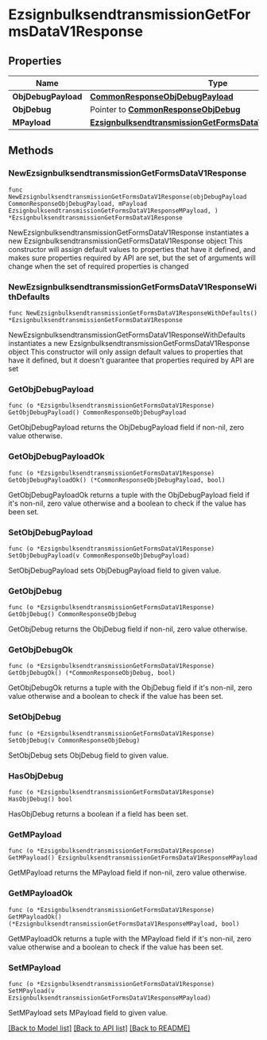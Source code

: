 # EzsignbulksendtransmissionGetFormsDataV1Response

## Properties

Name | Type | Description | Notes
------------ | ------------- | ------------- | -------------
**ObjDebugPayload** | [**CommonResponseObjDebugPayload**](CommonResponseObjDebugPayload.md) |  | 
**ObjDebug** | Pointer to [**CommonResponseObjDebug**](CommonResponseObjDebug.md) |  | [optional] 
**MPayload** | [**EzsignbulksendtransmissionGetFormsDataV1ResponseMPayload**](EzsignbulksendtransmissionGetFormsDataV1ResponseMPayload.md) |  | 

## Methods

### NewEzsignbulksendtransmissionGetFormsDataV1Response

`func NewEzsignbulksendtransmissionGetFormsDataV1Response(objDebugPayload CommonResponseObjDebugPayload, mPayload EzsignbulksendtransmissionGetFormsDataV1ResponseMPayload, ) *EzsignbulksendtransmissionGetFormsDataV1Response`

NewEzsignbulksendtransmissionGetFormsDataV1Response instantiates a new EzsignbulksendtransmissionGetFormsDataV1Response object
This constructor will assign default values to properties that have it defined,
and makes sure properties required by API are set, but the set of arguments
will change when the set of required properties is changed

### NewEzsignbulksendtransmissionGetFormsDataV1ResponseWithDefaults

`func NewEzsignbulksendtransmissionGetFormsDataV1ResponseWithDefaults() *EzsignbulksendtransmissionGetFormsDataV1Response`

NewEzsignbulksendtransmissionGetFormsDataV1ResponseWithDefaults instantiates a new EzsignbulksendtransmissionGetFormsDataV1Response object
This constructor will only assign default values to properties that have it defined,
but it doesn't guarantee that properties required by API are set

### GetObjDebugPayload

`func (o *EzsignbulksendtransmissionGetFormsDataV1Response) GetObjDebugPayload() CommonResponseObjDebugPayload`

GetObjDebugPayload returns the ObjDebugPayload field if non-nil, zero value otherwise.

### GetObjDebugPayloadOk

`func (o *EzsignbulksendtransmissionGetFormsDataV1Response) GetObjDebugPayloadOk() (*CommonResponseObjDebugPayload, bool)`

GetObjDebugPayloadOk returns a tuple with the ObjDebugPayload field if it's non-nil, zero value otherwise
and a boolean to check if the value has been set.

### SetObjDebugPayload

`func (o *EzsignbulksendtransmissionGetFormsDataV1Response) SetObjDebugPayload(v CommonResponseObjDebugPayload)`

SetObjDebugPayload sets ObjDebugPayload field to given value.


### GetObjDebug

`func (o *EzsignbulksendtransmissionGetFormsDataV1Response) GetObjDebug() CommonResponseObjDebug`

GetObjDebug returns the ObjDebug field if non-nil, zero value otherwise.

### GetObjDebugOk

`func (o *EzsignbulksendtransmissionGetFormsDataV1Response) GetObjDebugOk() (*CommonResponseObjDebug, bool)`

GetObjDebugOk returns a tuple with the ObjDebug field if it's non-nil, zero value otherwise
and a boolean to check if the value has been set.

### SetObjDebug

`func (o *EzsignbulksendtransmissionGetFormsDataV1Response) SetObjDebug(v CommonResponseObjDebug)`

SetObjDebug sets ObjDebug field to given value.

### HasObjDebug

`func (o *EzsignbulksendtransmissionGetFormsDataV1Response) HasObjDebug() bool`

HasObjDebug returns a boolean if a field has been set.

### GetMPayload

`func (o *EzsignbulksendtransmissionGetFormsDataV1Response) GetMPayload() EzsignbulksendtransmissionGetFormsDataV1ResponseMPayload`

GetMPayload returns the MPayload field if non-nil, zero value otherwise.

### GetMPayloadOk

`func (o *EzsignbulksendtransmissionGetFormsDataV1Response) GetMPayloadOk() (*EzsignbulksendtransmissionGetFormsDataV1ResponseMPayload, bool)`

GetMPayloadOk returns a tuple with the MPayload field if it's non-nil, zero value otherwise
and a boolean to check if the value has been set.

### SetMPayload

`func (o *EzsignbulksendtransmissionGetFormsDataV1Response) SetMPayload(v EzsignbulksendtransmissionGetFormsDataV1ResponseMPayload)`

SetMPayload sets MPayload field to given value.



[[Back to Model list]](../README.md#documentation-for-models) [[Back to API list]](../README.md#documentation-for-api-endpoints) [[Back to README]](../README.md)


